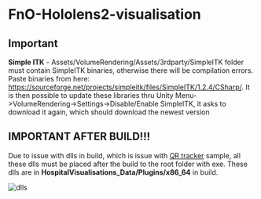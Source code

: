 # FnO-Hololens2-visualisation
## Important

<b>Simple ITK</b> - Assets/VolumeRendering/Assets/3rdparty/SimpleITK folder must contain SimpleITK binaries, otherwise there will be compilation errors. Paste binaries from here: https://sourceforge.net/projects/simpleitk/files/SimpleITK/1.2.4/CSharp/. It is then possible to update these libraries thru Unity Menu->VolumeRendering->Settings->Disable/Enable SimpleITK, it asks to download it again, which should download the newest version

## IMPORTANT AFTER BUILD!!!

Due to issue with dlls in build, which is issue with [QR tracker](https://github.com/microsoft/MixedReality-QRCode-Sample) sample, all these dlls must be placed after the build to the root folder with exe. These dlls are in <b>HospitalVisualisations_Data/Plugins/x86_64</b> in build. 


![dlls](https://user-images.githubusercontent.com/68167377/217945899-341667ac-3ea2-499f-b08c-5f90a15029e9.png)

